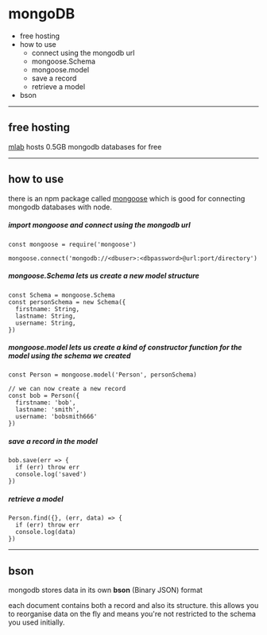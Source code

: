 # mongoDB

- free hosting
- how to use
  - connect using the mongodb url
  - mongoose.Schema
  - mongoose.model
  - save a record
  - retrieve a model
- bson

----

## free hosting

[mlab](https://mlab.com) hosts 0.5GB mongodb databases for free

----

## how to use

there is an npm package called [mongoose](https://www.npmjs.com/package/mongoose) which is good for connecting mongodb databases with node.

##### import mongoose and connect using the mongodb url

```node
const mongoose = require('mongoose')

mongoose.connect('mongodb://<dbuser>:<dbpassword>@url:port/directory')
```

##### mongoose.Schema lets us create a new model structure

```node
const Schema = mongoose.Schema
const personSchema = new Schema({
  firstname: String,
  lastname: String,
  username: String,
})
```

##### mongoose.model lets us create a kind of constructor function for the model using the schema we created

```node
const Person = mongoose.model('Person', personSchema)

// we can now create a new record
const bob = Person({
  firstname: 'bob',
  lastname: 'smith',
  username: 'bobsmith666'
})
```

##### save a record in the model

```node
bob.save(err => {
  if (err) throw err
  console.log('saved')
})
```

##### retrieve a model

```node
Person.find({}, (err, data) => {
  if (err) throw err
  console.log(data)
})
```

----

## bson

mongodb stores data in its own **bson** (Binary JSON) format

each document contains both a record and also its structure. this allows you to reorganise data on the fly and means you're not restricted to the schema you used initially.
